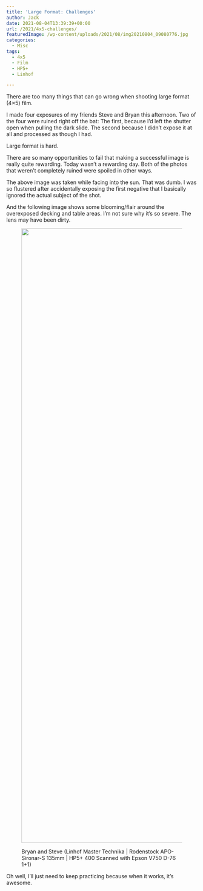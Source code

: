 ```yaml
---
title: 'Large Format: Challenges'
author: Jack
date: 2021-08-04T13:39:39+00:00
url: /2021/4x5-challenges/
featuredImage: /wp-content/uploads/2021/08/img20210804_09080776.jpg
categories:
  - Misc
tags:
  - 4x5
  - Film
  - HP5+
  - Linhof

---
```

<!--kg-card-begin: html-->There are too many things that can go wrong when shooting large format (4&#215;5) film.

I made four exposures of my friends Steve and Bryan this afternoon. Two of the four were ruined right off the bat: The first, because I&#8217;d left the shutter open when pulling the dark slide. The second because I didn&#8217;t expose it at all and processed as though I had.

Large format is hard.

There are so many opportunities to fail that making a successful image is really quite rewarding. Today wasn&#8217;t a rewarding day. Both of the photos that weren&#8217;t completely ruined were spoiled in other ways.

The above image was taken while facing into the sun. That was dumb. I was so flustered after accidentally exposing the first negative that I basically ignored the actual subject of the shot.

And the following image shows some blooming/flair around the overexposed decking and table areas. I&#8217;m not sure why it&#8217;s so severe. The lens may have been dirty.<figure class="wp-block-image size-full">

[<img loading="lazy" width="2048" height="1619" src="/content/images/wordpress/2021/08/Scan_02-positive-positive.jpg" alt="" class="wp-image-904" srcset="/content/images/wordpress/2021/08/Scan_02-positive-positive.jpg 2048w, /content/images/wordpress/2021/08/Scan_02-positive-positive-300x237.jpg 300w, /content/images/wordpress/2021/08/Scan_02-positive-positive.jpg 700w, /content/images/wordpress/2021/08/Scan_02-positive-positive-768x607.jpg 768w, /content/images/wordpress/2021/08/Scan_02-positive-positive-1536x1214.jpg 1536w, /content/images/wordpress/2021/08/Scan_02-positive-positive-450x356.jpg 450w, /content/images/wordpress/2021/08/Scan_02-positive-positive-1024x810.jpg 1024w, /content/images/wordpress/2021/08/Scan_02-positive-positive-759x600.jpg 759w" sizes="(max-width: 2048px) 100vw, 2048px" />][1]<figcaption>Bryan and Steve (Linhof Master Technika | Rodenstock APO-Sironar-S 135mm | HP5+ 400 Scanned with Epson V750 D-76 1+1)</figcaption></figure> 

Oh well, I&#8217;ll just need to keep practicing because when it works, it&#8217;s awesome.

<!--kg-card-end: html-->

 [1]: /content/images/wordpress/2021/08/Scan_02-positive-positive.jpg
